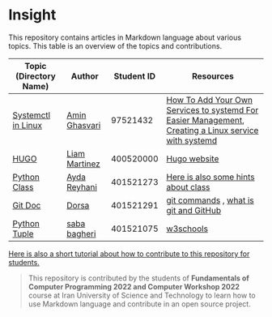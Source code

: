 # Insight

This repository contains articles in Markdown language about various topics. This table is an overview of the topics and contributions.

| Topic (Directory Name) | Author | Student ID | Resources |
| ------------- | ------------- | ------------- | ------------- |
| [Systemctl in Linux](systemctl-in-linux/systemctl-in-linux.md)  | [Amin Ghasvari](https://github.com/Amin-MAG)  |  97521432  |  [How To Add Your Own Services to systemd For Easier Management](https://www.cloudsavvyit.com/3092/how-to-add-your-own-services-to-systemd-for-easier-management/), [Creating a Linux service with systemd](https://medium.com/@benmorel/creating-a-linux-service-with-systemd-611b5c8b91d6)  |
| [HUGO](hugo/hugo.md)  | [Liam Martinez](https://github.com/Liam-Martinez)  |  400520000  |  [Hugo website](https://gohugo.io/) |[Here is also a short tutorial about how to contribute to this repository for students. ](https://www.notion.so/amin-mag/Documentation-ed83b200250d4859a264ed5eefb5fc55) |
| [Python Class](Class/CLASS.md)  | [Ayda Reyhani](https://github.com/ayda0607/insight)  |  401521273  |[Here is also some hints about class ](https://buttoned-dress-271.notion.site/694b349021ce4be7a0853fec93bde144) |
| [Git Doc](https://github.com/Dorsasaadat/insight/blob/master/gitdoc/gitdoc.md)|[Dorsa](https://github.com/Dorsasaadat)| 401521291 |  [git commands](https://dzone.com/articles/top-20-git-commands-with-examples) , [what is git and GitHub](https://blog.hubspot.com/website/what-is-github-used-for) |
| [Python Tuple](Tuple/Tuple.md)  | [saba bagheri](https://github.com/sababagheri1382)  |   401521075  |  [w3schools](https://www.w3schools.com/) |


[Here is also a short tutorial about how to contribute to this repository for students. ](https://www.notion.so/About-tuples-in-python-b2e414f601db41c09a983535d3a7ce88)

> This repository is contributed by the students of **Fundamentals of Computer Programming 2022 and Computer Workshop 2022** course at Iran University of Science and Technology to learn how to use Markdown language and contribute in an open source project.